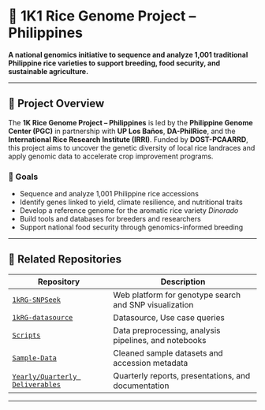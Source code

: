 # 🌾 1K1 Rice Genome Project – Philippines

**A national genomics initiative to sequence and analyze 1,001 traditional Philippine rice varieties to support breeding, food security, and sustainable agriculture.**

---

## 📘 Project Overview

The **1K Rice Genome Project – Philippines** is led by the **Philippine Genome Center (PGC)** in partnership with **UP Los Baños**, **DA-PhilRice**, and the **International Rice Research Institute (IRRI)**. Funded by **DOST-PCAARRD**, this project aims to uncover the genetic diversity of local rice landraces and apply genomic data to accelerate crop improvement programs.

### 🎯 Goals

- Sequence and analyze 1,001 Philippine rice accessions
- Identify genes linked to yield, climate resilience, and nutritional traits
- Develop a reference genome for the aromatic rice variety *Dinorado*
- Build tools and databases for breeders and researchers
- Support national food security through genomics-informed breeding

---

## 🧰 Related Repositories

| Repository | Description |
|------------|-------------|
| [`1kRG-SNPSeek`](https://github.com/1K1RG/1k1RG-SNPseek) | Web platform for genotype search and SNP visualization
| [`1kRG-datasource`](https://github.com/1K1RG/1k1RG-datasource) | Datasource, Use case queries
| [`Scripts`](https://github.com/1KRG/1kRG-Scripts) | Data preprocessing, analysis pipelines, and notebooks |
| [`Sample-Data`](https://1k1rg.github.io/1k1RG-sample/) | Cleaned sample datasets and accession metadata |
| [`Yearly/Quarterly Deliverables`](https://1k1rg.github.io/deliverablesAndDocs/) | Quarterly reports, presentations, and documentation |

---



